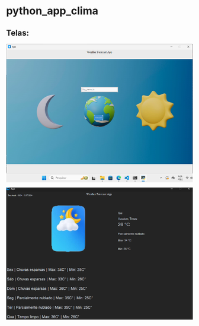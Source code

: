 # python_app_clima

## Telas:

<img align="center"
    src="img_rmd/tela1.png"/>
    
<img align="center"
    src="img_rmd/Tela.png"/>

